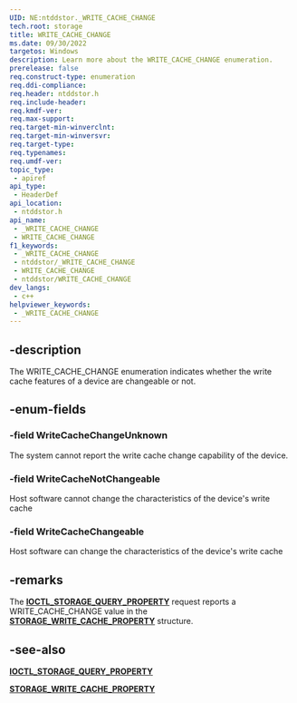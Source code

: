 ```yaml
---
UID: NE:ntddstor._WRITE_CACHE_CHANGE
tech.root: storage
title: WRITE_CACHE_CHANGE
ms.date: 09/30/2022
targetos: Windows
description: Learn more about the WRITE_CACHE_CHANGE enumeration.
prerelease: false
req.construct-type: enumeration
req.ddi-compliance: 
req.header: ntddstor.h
req.include-header: 
req.kmdf-ver: 
req.max-support: 
req.target-min-winverclnt: 
req.target-min-winversvr: 
req.target-type: 
req.typenames: 
req.umdf-ver: 
topic_type:
 - apiref
api_type:
 - HeaderDef
api_location:
 - ntddstor.h
api_name:
 - _WRITE_CACHE_CHANGE
 - WRITE_CACHE_CHANGE
f1_keywords:
 - _WRITE_CACHE_CHANGE
 - ntddstor/_WRITE_CACHE_CHANGE
 - WRITE_CACHE_CHANGE
 - ntddstor/WRITE_CACHE_CHANGE
dev_langs:
 - c++
helpviewer_keywords:
 - _WRITE_CACHE_CHANGE
---
```


## -description

The WRITE\_CACHE\_CHANGE enumeration indicates whether the write cache features of a device are changeable or not.

## -enum-fields

### -field WriteCacheChangeUnknown

The system cannot report the write cache change capability of the device.

### -field WriteCacheNotChangeable

Host software cannot change the characteristics of the device's write cache

### -field WriteCacheChangeable

Host software can change the characteristics of the device's write cache

## -remarks

The [**IOCTL\_STORAGE\_QUERY\_PROPERTY**](ni-ntddstor-ioctl_storage_query_property.md) request reports a WRITE\_CACHE\_CHANGE value in the [**STORAGE\_WRITE\_CACHE\_PROPERTY**](ns-ntddstor-_storage_write_cache_property.md) structure.

## -see-also

[**IOCTL\_STORAGE\_QUERY\_PROPERTY**](ni-ntddstor-ioctl_storage_query_property.md)

[**STORAGE\_WRITE\_CACHE\_PROPERTY**](ns-ntddstor-_storage_write_cache_property.md)

